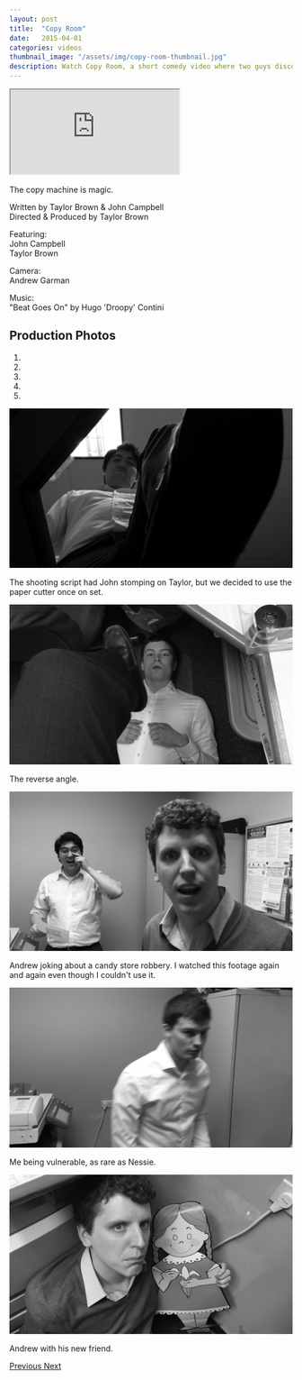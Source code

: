 ```yaml
---
layout: post
title:  "Copy Room"
date:   2015-04-01
categories: videos
thumbnail_image: "/assets/img/copy-room-thumbnail.jpg"
description: Watch Copy Room, a short comedy video where two guys discover the magic of the copy machine.
---
```


<div class="embed-responsive embed-responsive-16by9">
	<iframe class="embed-responsive-item" src="http://www.youtube.com/embed/U728kXkz8Ic?rel=0" allowfullscreen></iframe>
</div>

The copy machine is magic.

Written by Taylor Brown & John Campbell<br>
Directed & Produced by Taylor Brown

Featuring:<br>
John Campbell<br>
Taylor Brown

Camera:<br>
Andrew Garman

Music:<br>
"Beat Goes On" by Hugo 'Droopy' Contini

Production Photos
-----------------

<div id="carousel-example-generic" class="carousel slide" data-ride="carousel">
  <ol class="carousel-indicators">
    <li data-target="#carousel-example-generic" data-slide-to="0" class="active"></li>
    <li data-target="#carousel-example-generic" data-slide-to="1"></li>
    <li data-target="#carousel-example-generic" data-slide-to="2"></li>
    <li data-target="#carousel-example-generic" data-slide-to="3"></li>
    <li data-target="#carousel-example-generic" data-slide-to="4"></li>
  </ol>
  <div class="carousel-inner" role="listbox">
    <div class="carousel-item active">
      <img src="/assets/img/copy-room-john-curb-stomp.jpg" alt="John Campbell stomping Taylor Brown">
      <div class="carousel-caption">
        <p>The shooting script had John stomping on Taylor, but we decided to use the paper cutter once on set.</p>
      </div>
    </div>
    <div class="carousel-item">
      <img src="/assets/img/copy-room-taylor-curb-stomp.jpg" alt="John stomping Taylor">
      <div class="carousel-caption">
        <p>The reverse angle.</p>
      </div>
    </div>
    <div class="carousel-item">
      <img src="/assets/img/copy-room-john-andrew.jpg" alt="John Campbell and Andrew Garman">
      <div class="carousel-caption">
        <p>Andrew joking about a candy store robbery. I watched this footage again and again even though I couldn't use it.</p>
      </div>
    </div>
    <div class="carousel-item">
      <img src="/assets/img/copy-room-taylor-brown.jpg" alt="Taylor Brown being vulnerable">
      <div class="carousel-caption">
        <p>Me being vulnerable, as rare as Nessie.</p>
      </div>
    </div>
    <div class="carousel-item">
      <img src="/assets/img/copy-room-andrew-garman.jpg" alt="Andrew Garman">
      <div class="carousel-caption">
        <p>Andrew with his new friend.</p>
      </div>
    </div>
  </div>
  <a class="left carousel-control" href="#carousel-example-generic" role="button" data-slide="prev">
    <span class="icon-prev" aria-hidden="true"></span>
    <span class="sr-only">Previous</span>
  </a>
  <a class="right carousel-control" href="#carousel-example-generic" role="button" data-slide="next">
    <span class="icon-next" aria-hidden="true"></span>
    <span class="sr-only">Next</span>
  </a>
</div>